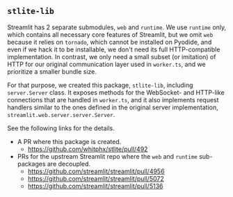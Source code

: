 ## `stlite-lib`

Streamlit has 2 separate submodules, `web` and `runtime`.
We use `runtime` only, which contains all necessary core features of Streamlit, but we omit `web` because it relies on `tornado`, which cannot be installed on Pyodide, and even if we hack it to be installable, we don't need its full HTTP-compatible implementation. In contrast, we only need a small subset (or imitation) of HTTP for our original communication layer used in `worker.ts`, and we prioritize a smaller bundle size.

For that purpose, we created this package, `stlite-lib`, including `server.Server` class.
It exposes methods for the WebSocket- and HTTP-like connections that are handled in `worker.ts`, and it also implements request handlers similar to the ones defined in the original server implementation, `streamlit.web.server.server.Server`.

See the following links for the details.
* A PR where this package is created.
  * https://github.com/whitphx/stlite/pull/492
* PRs for the upstream Streamlit repo where the `web` and `runtime` sub-packages are decoupled.
  * https://github.com/streamlit/streamlit/pull/4956
  * https://github.com/streamlit/streamlit/pull/5072
  * https://github.com/streamlit/streamlit/pull/5136
